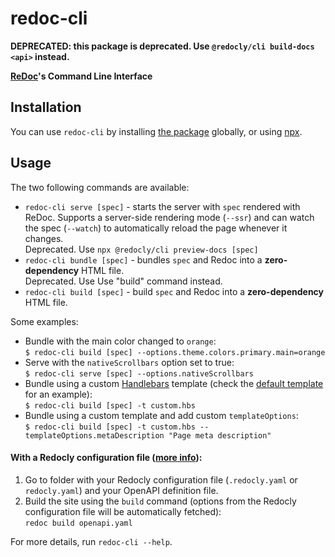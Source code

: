 # redoc-cli

**DEPRECATED: this package is deprecated. Use `@redocly/cli build-docs <api>` instead.**

**[ReDoc](https://github.com/Redocly/redoc)'s Command Line Interface**

## Installation

You can use `redoc-cli` by installing [the package](https://www.npmjs.com/package/redoc-cli) globally,
or using [npx](https://medium.com/@maybekatz/introducing-npx-an-npm-package-runner-55f7d4bd282b).

## Usage

The two following commands are available:

- `redoc-cli serve [spec]` - starts the server with `spec` rendered with ReDoc.
  Supports a server-side rendering mode (`--ssr`)
  and can watch the spec (`--watch`) to automatically reload the page whenever it changes.\
  Deprecated. Use `npx @redocly/cli preview-docs [spec]`
- `redoc-cli bundle [spec]` - bundles `spec` and Redoc into a **zero-dependency** HTML file.\
  Deprecated. Use Use "build" command instead.
- `redoc-cli build [spec]` - build `spec` and Redoc into a **zero-dependency** HTML file.

Some examples:

- Bundle with the main color changed to `orange`:<br/>
  `$ redoc-cli build [spec] --options.theme.colors.primary.main=orange`
- Serve with the `nativeScrollbars` option set to true:<br/>
  `$ redoc-cli serve [spec] --options.nativeScrollbars`
- Bundle using a custom [Handlebars](https://handlebarsjs.com/) template
  (check the [default template](https://github.com/Redocly/redoc/blob/main/cli/template.hbs) for an example):<br/>
  `$ redoc-cli build [spec] -t custom.hbs`
- Bundle using a custom template and add custom `templateOptions`:<br/>
  `$ redoc-cli build [spec] -t custom.hbs --templateOptions.metaDescription "Page meta description"`

#### With a Redocly configuration file ([more info](https://redocly.com/docs/cli/configuration/#redocly-configuration-file)):

1. Go to folder with your Redocly configuration file (`.redocly.yaml` or `redocly.yaml`) and your OpenAPI definition file.
2. Build the site using the `build` command (options from the Redocly configuration file will be automatically fetched):  
   `redoc build openapi.yaml`

For more details, run `redoc-cli --help`.
